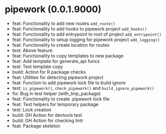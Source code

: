 # pipework (0.0.1.9000)

- feat: Functionality to add new routes `add_route()`
- feat: Functionality to add hooks to pipework project `add_hooks()`
- feat: Functionality to add entrypoint to root of project `add_entrypoint()`
- feat: Functionality to setup logging for pipework project `add_logging()`
- feat: Functionality to create location for routes
- test: Above feature
- feat: Functionality to copy templates to new package
- feat: Add template for generate_api funcs
- test: Test template copy
- build: Action for R package checks
- feat: Utilities for detecting pipework project
- feat: Function to add pipework lock file to build ignore
- test: `is_pipework()`, `check_pipework()` and `build_ignore_pipework()`
- fix: Bug in test helper (with_tmp_package)
- feat: Functionality to create .pipework lock file
- feat: Test helpers for temporary package
- test: Lock creation
- build: GH Action for devtools test
- build: GH Action for checking lintr
- feat: Package skeleton
